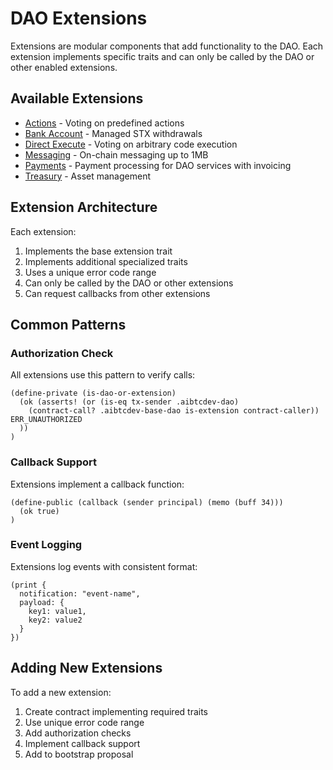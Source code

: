# DAO Extensions

Extensions are modular components that add functionality to the DAO. Each extension implements specific traits and can only be called by the DAO or other enabled extensions.

## Available Extensions

- [Actions](aibtc-ext001-actions.md) - Voting on predefined actions
- [Bank Account](aibtc-ext002-bank-account.md) - Managed STX withdrawals
- [Direct Execute](aibtc-ext003-direct-execute.md) - Voting on arbitrary code execution
- [Messaging](aibtc-ext004-messaging.md) - On-chain messaging up to 1MB
- [Payments](aibtc-ext005-payments.md) - Payment processing for DAO services with invoicing
- [Treasury](aibtc-ext006-treasury.md) - Asset management

## Extension Architecture

Each extension:

1. Implements the base extension trait
2. Implements additional specialized traits
3. Uses a unique error code range
4. Can only be called by the DAO or other extensions
5. Can request callbacks from other extensions

## Common Patterns

### Authorization Check

All extensions use this pattern to verify calls:

```clarity
(define-private (is-dao-or-extension)
  (ok (asserts! (or (is-eq tx-sender .aibtcdev-dao)
    (contract-call? .aibtcdev-base-dao is-extension contract-caller)) ERR_UNAUTHORIZED
  ))
)
```

### Callback Support 

Extensions implement a callback function:

```clarity
(define-public (callback (sender principal) (memo (buff 34)))
  (ok true)
)
```

### Event Logging

Extensions log events with consistent format:

```clarity
(print {
  notification: "event-name",
  payload: {
    key1: value1,
    key2: value2
  }
})
```

## Adding New Extensions

To add a new extension:

1. Create contract implementing required traits
2. Use unique error code range
3. Add authorization checks
4. Implement callback support
5. Add to bootstrap proposal
